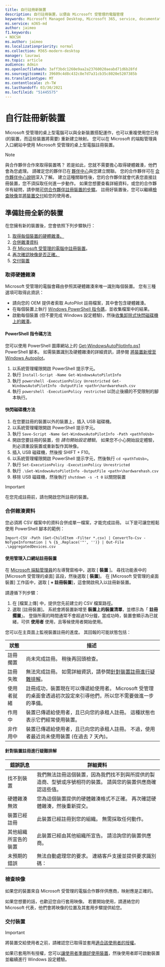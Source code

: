 ```yaml
---
title: 自行註冊新裝置
description: 自行註冊裝置，以便由 Microsoft 受管理的電腦管理
keywords: Microsoft Managed Desktop, Microsoft 365, service, documentation
ms.service: m365-md
author: jaimeo
f1.keywords:
- NOCSH
ms.author: jaimeo
ms.localizationpriority: normal
ms.collection: M365-modern-desktop
manager: laurawi
ms.topic: article
audience: Admin
ms.openlocfilehash: 3aff3bdc1260e9aa2a23760020aeabd71d6b28fd
ms.sourcegitcommit: 39609c4d8c432c8e7d7a31cb35c8020e5207385b
ms.translationtype: MT
ms.contentlocale: zh-TW
ms.lasthandoff: 03/30/2021
ms.locfileid: "51445575"
---
```

# <a name="register-new-devices-yourself"></a>自行註冊新裝置

Microsoft 受管理的桌上型電腦可以與全新裝置搭配運作，也可以重複使用您已有 (的裝置，而這些裝置將需要) 重新建立映射。 您可以在 Microsoft 的端點管理員入口網站中使用 Microsoft 受管理的桌上型電腦註冊裝置。

> [!NOTE]
> 與合作夥伴合作來取得裝置嗎？ 若是如此，您就不需要擔心取得硬體雜湊，他們會為您處理。 請確定您的夥伴已在 [夥伴中心](https://partner.microsoft.com/dashboard)與您建立關聯。 您的合作夥伴可在 [合作夥伴中心說明](/partner-center/request-a-relationship-with-a-customer)深入了解。 建立這種關聯性後，您的合作夥伴就會代表您直接註冊裝置，您不須採取任何進一步動作。 如果您想要查看詳細資料，或您的合作夥伴有疑問，請參閱[可供合作夥伴註冊裝置的步驟](register-devices-partner.md)。 註冊好裝置後，您可以繼續[檢查映像](#check-the-image)並[將裝置交付](#deliver-the-device)給您的使用者。

## <a name="prepare-to-register-brand-new-devices"></a>準備註冊全新的裝置


在您擁有新的裝置後，您會依照下列步驟執行：

1. [取得每個裝置的硬體雜湊。](#obtain-the-hardware-hash)
2. [合併雜湊資料](#merge-hash-data)
3. [在 Microsoft 受管理的電腦中註冊裝置](#register-devices-by-using-the-admin-portal)。
4. [再次確認映像是否正確。](#check-the-image)
5. [交付裝置](#deliver-the-device)

### <a name="obtain-the-hardware-hash"></a>取得硬體雜湊

Microsoft 受管理的電腦會藉由參照其硬體雜湊來唯一識別每個裝置。 您有三種選項可取得此資訊：

- 請向您的 OEM 提供者索取 AutoPilot 註冊檔案，其中會包含硬體雜湊。
- 在每個裝置上執行 [Windows PowerShell 指令碼](#powershell-script-method)，並收集檔案中的結果。
- 啟動每個裝置 (但不要完成 Windows 設定體驗)，然後[收集卸除式快閃磁碟機上的雜湊](#flash-drive-method)。

#### <a name="powershell-script-method"></a>PowerShell 指令碼方法

您可以使用 PowerShell 圖庫網站上的 [Get-WindowsAutoPilotInfo.ps1](https://www.powershellgallery.com/packages/Get-WindowsAutoPilotInfo) PowerShell 腳本。 如需裝置識別及硬體雜湊的詳細資訊，請參閱 [將裝置新增至 Windows Autopilot](/mem/autopilot/add-devices#device-identification)。

1.  以系統管理權限開啟 PowerShell 提示字元。
2.  執行 `Install-Script -Name Get-WindowsAutoPilotInfo`
3.  執行 `powershell -ExecutionPolicy Unrestricted Get-WindowsAutoPilotInfo -OutputFile <path>\hardwarehash.csv`
4.  執行 `powershell -ExecutionPolicy restricted` 以防止後續的不受限制的腳本執行。


#### <a name="flash-drive-method"></a>快閃磁碟機方法

1. 在您要註冊的裝置以外的裝置上，插入 USB 磁碟機。
2. 以系統管理權限開啟 PowerShell 提示字元。
3. 執行 `Save-Script -Name Get-WindowsAutoPilotInfo -Path <pathToUsb>`
4. 開啟您要註冊的裝置，但 *請勿開始設定體驗*。 如果您不小心開始設定體驗，則必須重設裝置或重新製作其映像。
5. 插入 USB 磁碟機，然後按 SHIFT + F10。
6. 以系統管理權限開啟 PowerShell 提示字元，然後執行 `cd <pathToUsb>`。
7. 執行 `Set-ExecutionPolicy -ExecutionPolicy Unrestricted`
8. 執行 `.\Get-WindowsAutoPilotInfo -OutputFile <path>\hardwarehash.csv`
9. 移除 USB 磁碟機，然後執行 `shutdown -s -t 0` 以關閉裝置

>[!IMPORTANT]
>在您完成註冊前，請勿開啟您所註冊的裝置。 


### <a name="merge-hash-data"></a>合併雜湊資料

您必須將 CSV 檔案中的資料合併成單一檔案，才能完成註冊。 以下是可讓您輕鬆使用 PowerShell 腳本的範例：

`Import-CSV -Path (Get-ChildItem -Filter *.csv) | ConvertTo-Csv -NoTypeInformation | % {$_.Replace('"', '')} | Out-File .\aggregatedDevices.csv`


#### <a name="register-devices-by-using-the-admin-portal"></a>使用管理入口網站註冊裝置

在 [Microsoft 端點管理員](https://endpoint.microsoft.com/)的左導覽窗格中，選取 [ **裝置** ]。 尋找功能表中的 [Microsoft 受管理的桌面] 區段，然後選取 [ **裝置**]。 在 [Microsoft 受管理的桌面裝置] 工作區中，選取 [ **+ 註冊裝置**]，這會開啟飛入以註冊新裝置。

<!-- [![Fly-in after selecting Register devices, listing devices with columns for assigned users, serial number, status, last-seen date, and age](../../media/new-registration-ui.png)](../../media/new-registration-ui.png) -->


<!--Registering any existing devices with Managed Desktop will completely re-image them; make sure you've backed up any important data prior to starting the registration process.-->


請遵循下列步驟：

1. 在 [檔案上傳] 中，提供您先前建立的 CSV 檔案路徑。
3. 選取 [註冊裝置]。 系統會將裝置新增至 **裝置上的裝置清單**，並標示為「 **註冊擱置**」。 登錄所需的時間通常不會超過10分鐘，當成功時，裝置會顯示為已就緒，可供 **使用者** 使用，且等候使用者開始使用。


您可以在主頁面上監視裝置註冊的進度。 其回報的可能狀態包括：

| 狀態 | 描述 |
|---------------|-------------|
| 註冊擱置 | 尚未完成註冊。 稍後再回頭檢查。 |
| 註冊失敗 | 無法完成註冊。 如需詳細資訊，請參閱[針對裝置註冊進行疑難排解](#troubleshooting-device-registration)。 |
| 使用者就緒 | 註冊成功，裝置現在可以傳遞給使用者。 Microsoft 受管理的桌面會透過初次設定來引導他們，所以您不需要做進一步的準備。 |
| 作用中 | 裝置已傳遞給使用者，且已向您的承租人註冊。 這種狀態也表示它們經常使用裝置。 |
| 非作用中 | 裝置已傳遞給使用者，且已向您的承租人註冊。 不過，使用者最近尚未使用裝置 (在過去 7 天內)。  | 

#### <a name="troubleshooting-device-registration"></a>針對裝置註冊進行疑難排解

| 錯誤訊息 | 詳細資料 |
|---------------|-------------|
| 找不到裝置 | 我們無法註冊這個裝置，因為我們找不到與所提供的製造商、型號或序號相符的裝置。 請與您的裝置供應商確認這些值。 |
| 硬體雜湊無效 | 您為這個裝置提供的硬體雜湊格式不正確。 再次確認硬體雜湊，然後重新提交。 |
| 裝置已經註冊 | 此裝置已經註冊到您的組織。 無需採取任何動作。 |
| 其他組織所宣告的裝置 | 此裝置已經由其他組織所宣告。 請洽詢您的裝置供應商。 |
| 未預期的錯誤 | 無法自動處理您的要求。 連絡客戶支援並提供要求識別碼：<requestId> |

### <a name="check-the-image"></a>檢查映像

如果您的裝置來自 Microsoft 受管理的電腦合作夥伴供應商，映射應是正確的。

如果您想要的話，也歡迎您自行套用映像。 若要開始使用，請連絡您的 Microsoft 代表，他們會將映像的位置及其套用步驟提供給您。

### <a name="deliver-the-device"></a>交付裝置

> [!IMPORTANT]
> 將裝置交給使用者之前，請確認您已取得並套用[適合該使用者的授權](../get-ready/prerequisites.md)。

如果已套用所有授權，您可以[讓使用者準備好使用裝置](get-started-devices.md)，然後使用者即可啟動裝置並繼續進行 Windows 設定體驗。